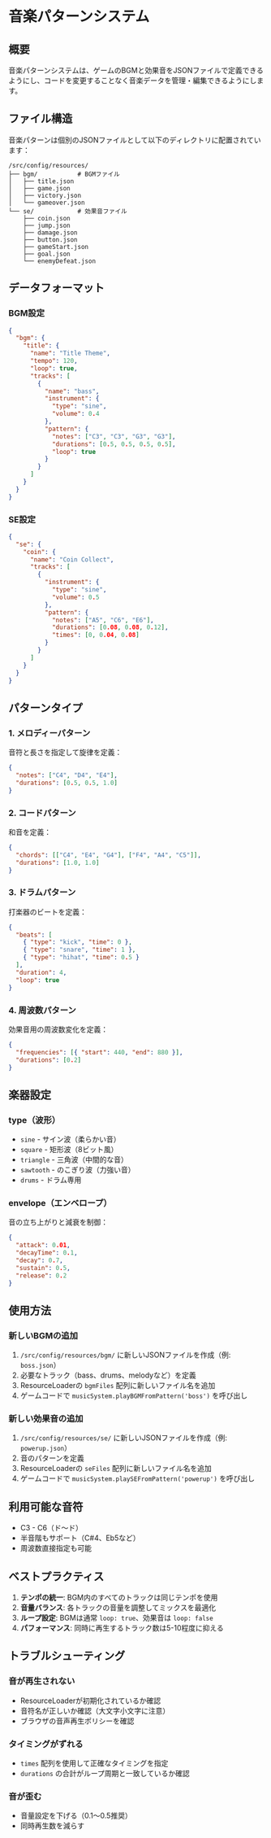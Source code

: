 # 音楽パターンシステム

## 概要

音楽パターンシステムは、ゲームのBGMと効果音をJSONファイルで定義できるようにし、コードを変更することなく音楽データを管理・編集できるようにします。

## ファイル構造

音楽パターンは個別のJSONファイルとして以下のディレクトリに配置されています：

```
/src/config/resources/
├── bgm/           # BGMファイル
│   ├── title.json
│   ├── game.json
│   ├── victory.json
│   └── gameover.json
└── se/            # 効果音ファイル
    ├── coin.json
    ├── jump.json
    ├── damage.json
    ├── button.json
    ├── gameStart.json
    ├── goal.json
    └── enemyDefeat.json
```

## データフォーマット

### BGM設定

```json
{
  "bgm": {
    "title": {
      "name": "Title Theme",
      "tempo": 120,
      "loop": true,
      "tracks": [
        {
          "name": "bass",
          "instrument": {
            "type": "sine",
            "volume": 0.4
          },
          "pattern": {
            "notes": ["C3", "C3", "G3", "G3"],
            "durations": [0.5, 0.5, 0.5, 0.5],
            "loop": true
          }
        }
      ]
    }
  }
}
```

### SE設定

```json
{
  "se": {
    "coin": {
      "name": "Coin Collect",
      "tracks": [
        {
          "instrument": {
            "type": "sine",
            "volume": 0.5
          },
          "pattern": {
            "notes": ["A5", "C6", "E6"],
            "durations": [0.08, 0.08, 0.12],
            "times": [0, 0.04, 0.08]
          }
        }
      ]
    }
  }
}
```

## パターンタイプ

### 1. メロディーパターン
音符と長さを指定して旋律を定義：
```json
{
  "notes": ["C4", "D4", "E4"],
  "durations": [0.5, 0.5, 1.0]
}
```

### 2. コードパターン
和音を定義：
```json
{
  "chords": [["C4", "E4", "G4"], ["F4", "A4", "C5"]],
  "durations": [1.0, 1.0]
}
```

### 3. ドラムパターン
打楽器のビートを定義：
```json
{
  "beats": [
    { "type": "kick", "time": 0 },
    { "type": "snare", "time": 1 },
    { "type": "hihat", "time": 0.5 }
  ],
  "duration": 4,
  "loop": true
}
```

### 4. 周波数パターン
効果音用の周波数変化を定義：
```json
{
  "frequencies": [{ "start": 440, "end": 880 }],
  "durations": [0.2]
}
```

## 楽器設定

### type（波形）
- `sine` - サイン波（柔らかい音）
- `square` - 矩形波（8ビット風）
- `triangle` - 三角波（中間的な音）
- `sawtooth` - のこぎり波（力強い音）
- `drums` - ドラム専用

### envelope（エンベロープ）
音の立ち上がりと減衰を制御：
```json
{
  "attack": 0.01,
  "decayTime": 0.1,
  "decay": 0.7,
  "sustain": 0.5,
  "release": 0.2
}
```

## 使用方法

### 新しいBGMの追加

1. `/src/config/resources/bgm/` に新しいJSONファイルを作成（例: `boss.json`）
2. 必要なトラック（bass、drums、melodyなど）を定義
3. ResourceLoaderの `bgmFiles` 配列に新しいファイル名を追加
4. ゲームコードで `musicSystem.playBGMFromPattern('boss')` を呼び出し

### 新しい効果音の追加

1. `/src/config/resources/se/` に新しいJSONファイルを作成（例: `powerup.json`）
2. 音のパターンを定義
3. ResourceLoaderの `seFiles` 配列に新しいファイル名を追加
4. ゲームコードで `musicSystem.playSEFromPattern('powerup')` を呼び出し

## 利用可能な音符

- C3 - C6（ド〜ド）
- 半音階もサポート（C#4、Eb5など）
- 周波数直接指定も可能

## ベストプラクティス

1. **テンポの統一**: BGM内のすべてのトラックは同じテンポを使用
2. **音量バランス**: 各トラックの音量を調整してミックスを最適化
3. **ループ設定**: BGMは通常 `loop: true`、効果音は `loop: false`
4. **パフォーマンス**: 同時に再生するトラック数は5-10程度に抑える

## トラブルシューティング

### 音が再生されない
- ResourceLoaderが初期化されているか確認
- 音符名が正しいか確認（大文字小文字に注意）
- ブラウザの音声再生ポリシーを確認

### タイミングがずれる
- `times` 配列を使用して正確なタイミングを指定
- `durations` の合計がループ周期と一致しているか確認

### 音が歪む
- 音量設定を下げる（0.1〜0.5推奨）
- 同時再生数を減らす